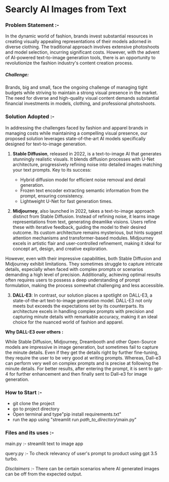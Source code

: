 # Searcly AI Images from Text

### Problem Statement :-
In the dynamic world of fashion, brands invest substantial 
resources in creating visually appealing representations of their
models adorned in diverse clothing. The traditional approach
involves extensive photoshoots and model selection, incurring
significant costs. However, with the advent of AI-powered 
text-to-image generation tools, there is an opportunity to 
revolutionize the fashion industry's content creation process.
##### Challenge:
Brands, big and small, face the ongoing challenge of managing tight budgets while striving to maintain a strong visual presence in the market. The need for diverse and high-quality visual content demands substantial financial investments in models, clothing, and professional photoshoots.


### Solution Adopted :-
In addressing the challenges faced by fashion and apparel
brands in managing costs while maintaining a compelling visual 
presence, our proposed solution leverages state-of-the-art AI
models specifically designed for text-to-image generation.

1. **Stable Diffusion**, released in 2022, is a text-to-image AI that generates stunningly realistic visuals. It blends diffusion processes with U-Net architecture, progressively refining noise into detailed images matching your text prompts. Key to its success:

   * Hybrid diffusion model for efficient noise removal and detail generation.
   * Frozen text encoder extracting semantic information from the prompt, ensuring consistency.
   * Lightweight U-Net for fast generation times.
   

2. **Midjourney**, also launched in 2022, takes a text-to-image approach distinct from Stable Diffusion. Instead of refining noise, it learns image representations from text, generating dreamlike visions. Users refine these with iterative feedback, guiding the model to their desired outcome. Its custom architecture remains mysterious, but hints suggest attention mechanisms and transformer-based modules. Midjourney excels in artistic flair and user-controlled refinement, making it ideal for concept art, design, and creative exploration. 


However, even with their impressive capabilities, both Stable Diffusion and Midjourney exhibit limitations. They sometimes struggle to capture intricate details, especially when faced with complex prompts or scenarios demanding a high level of precision. Additionally, achieving optimal results often requires users to possess a deep understanding of prompt formulation, making the process somewhat challenging and less accessible.

3. **DALL-E3**: In contrast, our solution places a spotlight on DALL-E3, a state-of-the-art text-to-image generation model. DALL-E3 not only meets but exceeds the expectations set by its counterparts. Its architecture excels in handling complex prompts with precision and capturing minute details with remarkable accuracy, making it an ideal choice for the nuanced world of fashion and apparel.

**Why DALL-E3 over others :**

While Stable Diffusion, Midjourney, Dreambooth and other Open-Source models are impressive in image generation, but sometimes fail to capture the minute details. Even if they get the details right by further fine-tuning, they require the user to be very good at writing prompts. Whereas, Dall-e3 can perform very well on complex prompts and is precise at following the minute details. For better results, after entering the prompt, it is sent to gpt-4 for further enhancement and then finally sent to Dall-e3 for image generation.

### How to Start :-
* git clone the project
* go to project directory
* Open terminal and type"pip install requirements.txt"
* run the app using "streamlit run _path_to_directory_\main.py"
### Files and its uses :- 
main.py :- streamlit text to image app

query.py :- To check relevancy of user's prompt to product using gpt 3.5 turbo.



_Disclaimers :-_
There can be certain scenarios where AI generated images 
can be off from the expected output. 